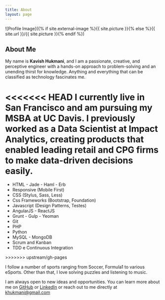 ```yaml
---
title: About
layout: page
---
```

![Profile Image]({% if site.external-image %}{{ site.picture }}{% else %}{{ site.url }}/{{ site.picture }}{% endif %})


<h2>About Me</h2>

My name is <strong>Kavish Hukmani</strong>, and I am a passionate, creative, and perceptive engineer with a hands-on approach to problem-solving and an unending thirst for knowledge. Anything and everything that can be classified as technology fascinates me.

<<<<<<< HEAD
I currently live in San Francisco and am pursuing my MSBA at UC Davis. I previously worked as a Data Scientist at Impact Analytics, creating products that enabled leading retail and CPG firms to make data-driven decisions easily.
=======
<ul class="skill-list">
	<li>HTML - Jade - Haml - Erb</li>
	<li>Responsive (Mobile First)</li>
	<li>CSS (Stylus, Sass, Less)</li>
	<li>Css Frameworks (Bootstrap, Foundation)</li>
	<li>Javascript (Design Patterns, Testes)</li>
	<li>AngularJS - ReactJS</li>
	<li>Grunt - Gulp - Yeoman</li>
	<li>Git</li>
	<li>PHP</li>
	<li>Python</li>
	<li>MySQL - MongoDB</li>
	<li>Scrum and Kanban</li>
	<li>TDD e Continuous Integration</li>
</ul>
>>>>>>> upstream/gh-pages

I follow a number of sports ranging from Soccer, Formula1 to various eSports. Other than that, I love solving puzzles and listening to music.

I am always open to new ideas and opportunities. You can learn more about me on [GitHub](https://github.com/DoubleGremlin181/) or [LinkedIn](https://www.linkedin.com/in/kavish-hukmani/) or reach out to me directly at [khukmani@gmail.com](mailto:khukmani@gmail.com)